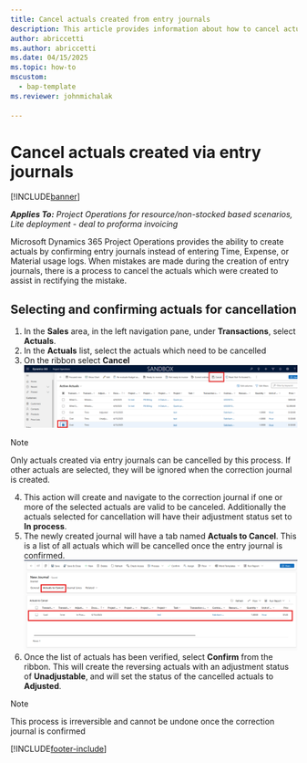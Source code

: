 ```yaml
---
title: Cancel actuals created from entry journals
description: This article provides information about how to cancel actuals which were created via Entry journals in Microsoft Dynamics 365 Project Operations.
author: abriccetti
ms.author: abriccetti
ms.date: 04/15/2025
ms.topic: how-to
mscustom: 
  - bap-template
ms.reviewer: johnmichalak

---
```


# Cancel actuals created via entry journals

[!INCLUDE[banner](../includes/banner.md)]

_**Applies To:** Project Operations for resource/non-stocked based scenarios, Lite deployment - deal to proforma invoicing_

Microsoft Dynamics 365 Project Operations provides the ability to create actuals by confirming entry journals instead of entering Time, Expense, or Material usage logs. When mistakes are made during the creation of entry journals, there is a process to cancel the actuals which were created to assist in rectifying the mistake.

## Selecting and confirming actuals for cancellation

1. In the **Sales** area, in the left navigation pane, under **Transactions**, select **Actuals**.
2. In the **Actuals** list, select the actuals which need to be cancelled
3. On the ribbon select **Cancel**
   ![Select actuals](media/cancel-actuals.png)
> [!NOTE]
> Only actuals created via entry journals can be cancelled by this process. If other actuals are selected, they will be ignored when the correction journal is created.
4. This action will create and navigate to the correction journal if one or more of the selected actuals are valid to be canceled. Additionally the actuals selected for cancellation will have their adjustment status set to **In process**.
5. The newly created journal will have a tab named **Actuals to Cancel**. This is a list of all actuals which will be cancelled once the entry journal is confirmed.
   ![Actuals to cancel](media/cancellation-journal.png)
6. Once the list of actuals has been verified, select **Confirm** from the ribbon. This will create the reversing actuals with an adjustment status of **Unadjustable**, and will set the status of the cancelled actuals to **Adjusted**.
> [!NOTE]
> This process is irreversible and cannot be undone once the correction journal is confirmed

[!INCLUDE[footer-include](../includes/footer-banner.md)]
